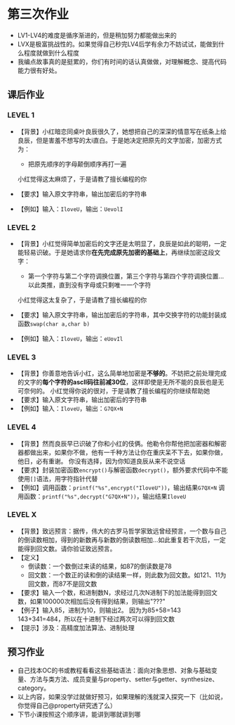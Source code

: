 # 第三次作业
- LV1-LV4的难度是循序渐进的，但是稍加努力都能做出来的
- LVX是极富挑战性的。如果觉得自己秒完LV4后学有余力不妨试试，能做到什么程度就做到什么程度
- 我编点故事真的是挺累的，你们有时间的话认真做做，对理解概念、提高代码能力很有好处。
## 课后作业
### LEVEL 1
- 【背景】小红暗恋同桌叶良辰很久了，她想把自己的深深的情意写在纸条上给良辰，但是害羞不想写的太i直白。于是她决定把原先的文字加密，加密方式为：
	- 把原先顺序的字母颠倒顺序再打一遍

	小红觉得这太麻烦了，于是请教了擅长编程的你

- 【要求】输入原文字符串，输出加密后的字符串
- 【例如】输入：`IloveU`，输出：`UevolI`
### LEVEL 2
- 【背景】小红觉得简单加密后的文字还是太明显了，良辰是如此的聪明，一定能轻易识破。于是她请求你**在先完成原先加密的基础上**，再继续加密这段文字：
	- 第一个字符与第二个字符调换位置，第三个字符与第四个字符调换位置...以此类推，直到没有字母或只剩唯一一个字符

	小红觉得这太复杂了，于是请教了擅长编程的你
	
- 【要求】输入原文字符串，输出加密后的字符串，其中交换字符的功能封装成函数`swap(char a,char b)`
- 【例如】输入：`IloveU`，输出：`eUovIl`

### LEVEL 3
- 【背景】你善意地告诉小红，这么简单地加密是**不够的**。不妨把之前处理完成的文字的**每个字符的ascll码往前减30位**，这样即使是无所不能的良辰也是无可奈何的。
小红觉得你说的很对，于是请教了擅长编程的你继续帮助她
- 【要求】输入原文字符串，输出加密后的字符串
- 【例如】输入：`IloveU`，输出：`G7QX+N`

### LEVEL 4
- 【背景】然而良辰早已识破了你和小红的伎俩。他勒令你帮他把加密器和解密器都做出来，如果你不做，他有一千种方法让你在重庆呆不下去，如果你做，他日，必有重谢。
你没有选择，因为你知道良辰从来不说空话
- 【要求】封装加密函数`encrypt()`与解密函数`decrypt()`，额外要求代码中不能使用`[]`语法，用字符指针代替
- 【例如】调用函数：`printf("%s",encrypt("IloveU"))`，输出结果`G7QX+N`
	调用函数：`printf("%s",decrypt("G7QX+N"))`，输出结果`IloveU`

### LEVEL X
- 【背景】致远预言：据传，伟大的古罗马哲学家致远曾经预言，一个数与自己的倒读数相加，得到的新数再与新数的倒读数相加...如此重复若干次后，一定能得到回文数。请你验证致远预言。
- 【定义】
	- 倒读数：一个数倒过来读的结果，如87的倒读数是78
	- 回文数：一个数正的读和倒的读结果一样，则此数为回文数。如121、11为回文数，而87不是回文数
- 【要求】输入一个数，和进制数N，求经过几次N进制下的加法能得到回文数，如果100000次相加后没有得到结果，则输出"???"
- 【例子】输入85，进制为10，则输出2。
因为为85+58=143 143+341=484，所以在十进制下经过两次可以得到回文数
- 【提示】涉及：高精度加法算法、进制处理

## 预习作业
- 自己找本OC的书或教程看看这些基础语法：面向对象思想、对象与基础变量、方法与类方法、成员变量与property、setter与getter、synthesize、category。
- 以上内容，如果没学过就做好预习，如果理解的浅就深入探究一下（比如说，你觉得自己@property研究透了么）
- 下节小课按照这个顺序讲，能讲到哪就讲到哪